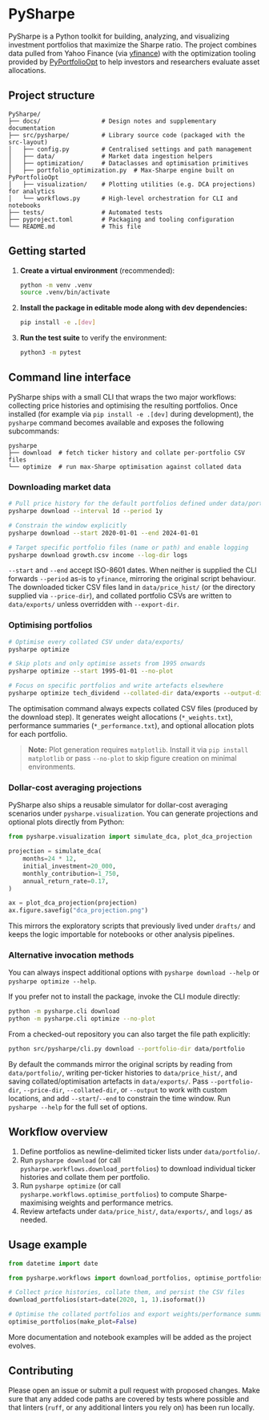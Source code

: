 # PySharpe

PySharpe is a Python toolkit for building, analyzing, and visualizing investment
portfolios that maximize the Sharpe ratio. The project combines data pulled from
Yahoo Finance (via [yfinance](https://pypi.org/project/yfinance/)) with the optimization tooling provided by
[PyPortfolioOpt](https://pyportfolioopt.readthedocs.io/) to help investors and
researchers evaluate asset allocations.

## Project structure

```text
PySharpe/
├── docs/                 # Design notes and supplementary documentation
├── src/pysharpe/         # Library source code (packaged with the src-layout)
│   ├── config.py         # Centralised settings and path management
│   ├── data/             # Market data ingestion helpers
│   ├── optimization/     # Dataclasses and optimisation primitives
│   ├── portfolio_optimization.py  # Max-Sharpe engine built on PyPortfolioOpt
│   ├── visualization/    # Plotting utilities (e.g. DCA projections) for analytics
│   └── workflows.py      # High-level orchestration for CLI and notebooks
├── tests/                # Automated tests
├── pyproject.toml        # Packaging and tooling configuration
└── README.md             # This file
```

## Getting started

1. **Create a virtual environment** (recommended):

   ```bash
   python -m venv .venv
   source .venv/bin/activate
   ```

2. **Install the package in editable mode along with dev dependencies:**

   ```bash
   pip install -e .[dev]
   ```

3. **Run the test suite** to verify the environment:

   ```bash
   python3 -m pytest
   ```

## Command line interface

PySharpe ships with a small CLI that wraps the two major workflows: collecting
price histories and optimising the resulting portfolios. Once installed
(for example via `pip install -e .[dev]` during development), the `pysharpe`
command becomes available and exposes the following subcommands:

```text
pysharpe
├── download  # fetch ticker history and collate per-portfolio CSV files
└── optimize  # run max-Sharpe optimisation against collated data
```

### Downloading market data

```bash
# Pull price history for the default portfolios defined under data/portfolio/
pysharpe download --interval 1d --period 1y

# Constrain the window explicitly
pysharpe download --start 2020-01-01 --end 2024-01-01

# Target specific portfolio files (name or path) and enable logging
pysharpe download growth.csv income --log-dir logs
```

`--start` and `--end` accept ISO-8601 dates. When neither is supplied the CLI
forwards `--period` as-is to `yfinance`, mirroring the original script
behaviour. The downloaded ticker CSV files land in `data/price_hist/` (or the
directory supplied via `--price-dir`), and collated portfolio CSVs are written
to `data/exports/` unless overridden with `--export-dir`.

### Optimising portfolios

```bash
# Optimise every collated CSV under data/exports/
pysharpe optimize

# Skip plots and only optimise assets from 1995 onwards
pysharpe optimize --start 1995-01-01 --no-plot

# Focus on specific portfolios and write artefacts elsewhere
pysharpe optimize tech_dividend --collated-dir data/exports --output-dir results
```

The optimisation command always expects collated CSV files (produced by the
download step). It generates weight allocations (`*_weights.txt`), performance
summaries (`*_performance.txt`), and optional allocation plots for each
portfolio.

> **Note:** Plot generation requires `matplotlib`. Install it via
> `pip install matplotlib` or pass `--no-plot` to skip figure creation on
> minimal environments.

### Dollar-cost averaging projections

PySharpe also ships a reusable simulator for dollar-cost averaging scenarios
under `pysharpe.visualization`. You can generate projections and optional plots
directly from Python:

```python
from pysharpe.visualization import simulate_dca, plot_dca_projection

projection = simulate_dca(
    months=24 * 12,
    initial_investment=20_000,
    monthly_contribution=1_750,
    annual_return_rate=0.17,
)

ax = plot_dca_projection(projection)
ax.figure.savefig("dca_projection.png")
```

This mirrors the exploratory scripts that previously lived under `drafts/` and
keeps the logic importable for notebooks or other analysis pipelines.

### Alternative invocation methods

You can always inspect additional options with `pysharpe download --help` or
`pysharpe optimize --help`.

If you prefer not to install the package, invoke the CLI module directly:

```bash
python -m pysharpe.cli download
python -m pysharpe.cli optimize --no-plot
```

From a checked-out repository you can also target the file path explicitly:

```bash
python src/pysharpe/cli.py download --portfolio-dir data/portfolio
```

By default the commands mirror the original scripts by reading from
`data/portfolio/`, writing per-ticker histories to `data/price_hist/`, and
saving collated/optimisation artefacts in `data/exports/`. Pass
`--portfolio-dir`, `--price-dir`, `--collated-dir`, or `--output` to work with
custom locations, and add `--start`/`--end` to constrain the time window.
Run `pysharpe --help` for the full set of options.

## Workflow overview

1. Define portfolios as newline-delimited ticker lists under `data/portfolio/`.
2. Run `pysharpe download` (or call
   `pysharpe.workflows.download_portfolios`) to download individual
   ticker histories and collate them per portfolio.
3. Run `pysharpe optimize` (or call
   `pysharpe.workflows.optimise_portfolios`) to compute
   Sharpe-maximising weights and performance metrics.
4. Review artefacts under `data/price_hist/`, `data/exports/`, and `logs/` as
   needed.

## Usage example

```python
from datetime import date

from pysharpe.workflows import download_portfolios, optimise_portfolios

# Collect price histories, collate them, and persist the CSV files
download_portfolios(start=date(2020, 1, 1).isoformat())

# Optimise the collated portfolios and export weights/performance summaries
optimise_portfolios(make_plot=False)
```

More documentation and notebook examples will be added as the project evolves.

## Contributing

Please open an issue or submit a pull request with proposed changes. Make sure
that any added code paths are covered by tests where possible and that linters
(`ruff`, or any additional linters you rely on) has been run locally.
